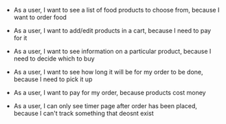- As a user, I want to see a list of food products to choose from, because I want to order food

- As a user, I want to add/edit products in a cart, because I need to pay for it

- As a user, I want to see information on a particular product, because I need to decide which to buy

- As a user, I want to see how long it will be for my order to be done, because I need to pick it up

- As a user, I want to pay for my order, because products cost money

- As a user, I can only see timer page after order has been placed, because I can't track something that deosnt exist
